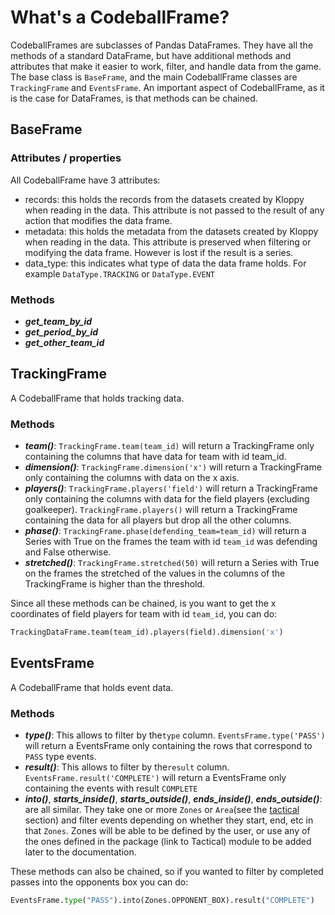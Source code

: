 # What's a CodeballFrame?

CodeballFrames are subclasses of Pandas DataFrames. They have all the methods of a 
standard DataFrame, but have additional methods and attributes that make it easier
to work, filter, and handle data from the game. The base class is `BaseFrame`, and
the main CodeballFrame classes are `TrackingFrame` and `EventsFrame`. An important
aspect of CodeballFrame, as it is the case for DataFrames, is that methods can be chained.

## BaseFrame

### Attributes / properties

All CodeballFrame have 3 attributes:

* records: this holds the records from the datasets created by Kloppy when reading in the
data. This attribute is not passed to the result of any action that modifies the data frame.
* metadata: this holds the metadata from the datasets created by Kloppy when reading in 
the data. This attribute is preserved when filtering or modifying the data frame. 
However is lost if the result is a series. 
* data_type: this indicates what type of data the data frame holds. For example 
`DataType.TRACKING` or `DataType.EVENT`

### Methods

* ***get_team_by_id***
* ***get_period_by_id***
* ***get_other_team_id***

## TrackingFrame

A CodeballFrame that holds tracking data.

### Methods

* ***team()***: `TrackingFrame.team(team_id)` will return a TrackingFrame only 
containing the columns that have data for team with id team_id.
* ***dimension()***: `TrackingFrame.dimension('x')` will return a TrackingFrame only 
containing the columns with data on the x axis. 
* ***players()***: `TrackingFrame.players('field')` will return a TrackingFrame only 
containing the columns with data for the field players (excluding goalkeeper). 
`TrackingFrame.players()` will return a TrackingFrame containing the data for all players
but drop all the other columns. 
* ***phase()***: `TrackingFrame.phase(defending_team=team_id)` will return a Series
with True on the frames the team with id `team_id` was defending and False otherwise.
* ***stretched()***: `TrackingFrame.stretched(50)` will return a Series
with True on the frames the stretched of the values in the columns of the TrackingFrame
is higher than the threshold. 

Since all these methods can be chained, is you want to get the x coordinates of field players
for team with id `team_id`, you can do: 
```python
TrackingDataFrame.team(team_id).players(field).dimension('x')
```

## EventsFrame

A CodeballFrame that holds event data.

### Methods

* ***type()***: This allows to filter by the`type` column. `EventsFrame.type('PASS')`
will return a EventsFrame only containing the rows that correspond to `PASS` type events.
* ***result()***: This allows to filter by the`result` column. `EventsFrame.result('COMPLETE')`
will return a EventsFrame only containing the events with result `COMPLETE`
* ***into()***, ***starts_inside()***, ***starts_outside()***, ***ends_inside()***,
***ends_outside()***: are all similar. They take one or more `Zones` or `Area`(see the [tactical](../tactical) section) and 
filter events depending on whether they start, end, etc in that `Zones`. Zones will be able
to be defined by the user, or use any of the ones defined in the package (link to Tactical)
module to be added later to the documentation.

These methods can also be chained, so if you wanted to filter by completed passes into the
opponents box you can do: 
```python
EventsFrame.type("PASS").into(Zones.OPPONENT_BOX).result("COMPLETE")
```
